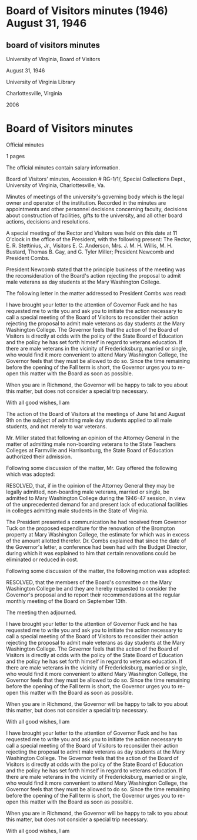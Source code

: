 Board of Visitors minutes (1946) August 31, 1946
================================================

board of visitors minutes
-------------------------

University of Virginia, Board of Visitors

August 31, 1946

University of Virginia Library

Charlottesville, Virginia

2006

Board of Visitors minutes
=========================

Official minutes

1 pages

The official minutes contain salary information.

Board of Visitors' minutes, Accession # RG-1/1/, Special Collections Dept., University of Virginia, Charlottesville, Va.

Minutes of meetings of the university's governing body which is the legal owner and operator of the institution. Recorded in the minutes are appointments and other personnel decisions concerning faculty, decisions about construction of facilities, gifts to the university, and all other board actions, decisions and resolutions.

A special meeting of the Rector and Visitors was held on this date at 11 O'clock in the office of the President, with the following present: The Rector, E. R. Stettinius, Jr., Visitors E. C. Anderson, Mrs. J. M. H. Willis, M. H. Bustard, Thomas B. Gay, and G. Tyler Miller; President Newcomb and President Combs.

President Newcomb stated that the principle business of the meeting was the reconsideration of the Board's action rejecting the proposal to admit male veterans as day students at the Mary Washington College.

The following letter in the matter addressed to President Combs was read:

I have brought your letter to the attention of Governor Fuck and he has requested me to write you and ask you to initiate the action necessary to call a special meeting of the Board of Visitors to reconsider their action rejecting the proposal to admit male veterans as day students at the Mary Washington College. The Governor feels that the action of the Board of Visitors is directly at odds with the policy of the State Board of Education and the policy he has set forth himself in regard to veterans education. If there are male veterans in the vicinity of Fredericksburg, married or single, who would find it more convenient to attend Mary Washington College, the Governor feels that they must be allowed to do so. Since the time remaining before the opening of the Fall term is short, the Governor urges you to re-open this matter with the Board as soon as possible.

When you are in Richmond, the Governor will be happy to talk to you about this matter, but does not consider a special trip necessary.

With all good wishes, I am

The action of the Board of Visitors at the meetings of June 1st and August 9th on the subject of admitting male day students applied to all male students, and not merely to war veterans.

Mr. Miller stated that following an opinion of the Attorney General in the matter of admitting male non-boarding veterans to the State Teachers Colleges at Farmville and Harrisonburg, the State Board of Education authorized their admission.

Following some discussion of the matter, Mr. Gay offered the following which was adopted:

RESOLVED, that, if in the opinion of the Attorney General they may be legally admitted, non-boarding male veterans, married or single, be admitted to Mary Washington College during the 1946-47 session, in view of the unprecedented demand for and present lack of educational facilities in colleges admitting male students in the State of Virginia.

The President presented a communication he had received from Governor Tuck on the proposed expenditure for the renovation of the Brompton property at Mary Washington College, the estimate for which was in excess of the amount allotted therefor. Dr. Combs explained that since the date of the Governor's letter, a conference had been had with the Budget Director, during which it was explained to him that certain renovations could be eliminated or reduced in cost.

Following some discussion of the matter, the following motion was adopted:

RESOLVED, that the members of the Board's committee on the Mary Washington College be and they are hereby requested to consider the Governor's proposal and to report their recommendations at the regular monthly meeting of the Board on September 13th.

The meeting then adjourned.

I have brought your letter to the attention of Governor Fuck and he has requested me to write you and ask you to initiate the action necessary to call a special meeting of the Board of Visitors to reconsider their action rejecting the proposal to admit male veterans as day students at the Mary Washington College. The Governor feels that the action of the Board of Visitors is directly at odds with the policy of the State Board of Education and the policy he has set forth himself in regard to veterans education. If there are male veterans in the vicinity of Fredericksburg, married or single, who would find it more convenient to attend Mary Washington College, the Governor feels that they must be allowed to do so. Since the time remaining before the opening of the Fall term is short, the Governor urges you to re-open this matter with the Board as soon as possible.

When you are in Richmond, the Governor will be happy to talk to you about this matter, but does not consider a special trip necessary.

With all good wishes, I am

I have brought your letter to the attention of Governor Fuck and he has requested me to write you and ask you to initiate the action necessary to call a special meeting of the Board of Visitors to reconsider their action rejecting the proposal to admit male veterans as day students at the Mary Washington College. The Governor feels that the action of the Board of Visitors is directly at odds with the policy of the State Board of Education and the policy he has set forth himself in regard to veterans education. If there are male veterans in the vicinity of Fredericksburg, married or single, who would find it more convenient to attend Mary Washington College, the Governor feels that they must be allowed to do so. Since the time remaining before the opening of the Fall term is short, the Governor urges you to re-open this matter with the Board as soon as possible.

When you are in Richmond, the Governor will be happy to talk to you about this matter, but does not consider a special trip necessary.

With all good wishes, I am